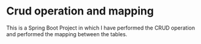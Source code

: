 # Crud operation and mapping

This is a Spring Boot Project in which I have performed the CRUD operation and performed the mapping between the tables.
